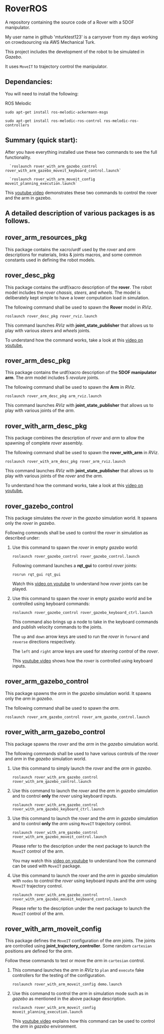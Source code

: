 # RoverROS

A repository containing the source code of a Rover with a 5DOF manipulator.

My user name in github 'mturktest123' is a carryover from my days working on crowdsourcing via AWS Mechanical Turk.

This project includes the development of the robot to be simulated in _Gazebo_.

It uses `MoveIT` to trajectory control the manipulator.

## Dependancies:

You will need to install the following:

  ROS Melodic
  
  `sudo apt-get install ros-melodic-ackermann-msgs`

  `sudo apt-get install ros-melodic-ros-control ros-melodic-ros-controllers`

## Summary (quick start):
 After you have everything installed use these two commands to see the full functionality.
 
      `roslaunch rover_with_arm_gazebo_control rover_with_arm_gazebo_moveit_keyboard_control.launch`
      
      `roslaunch rover_with_arm_moveit_config moveit_planning_execution.launch`
      
 This [youtube video](https://www.youtube.com/watch?v=0F9IiBc68Lo&t=6s) demonstrates these two commands to control the rover and the arm in gazebo.

## A detailed description of various packages is as follows.

## rover_arm_resources_pkg

This package contains the xacro/urdf used by the _rover_ and _arm_ descriptions for materials, links & joints macros, and some common constants used in defining the robot models.

## rover_desc_pkg

This package contains the urdf/xacro description of the __rover__. The robot model includes the _rover chassis_, _steers_, and _wheels_. The model is deliberately kept simple to have a lower computation load in simulation.

The following command shall be used to spawn the __Rover__ model in _RViz_.

  `roslaunch rover_desc_pkg rover_rviz.launch`

This command launches _RViz_ with __joint_state_publisher__ that allows us to play with various _steers_ and _wheels_ joints.

To understand how the command works, take a look at this [video on youtube.](https://www.youtube.com/watch?v=HbfHDPkXFZw)

## rover_arm_desc_pkg

This package contains the urdf/xacro description of the __5DOF manipulator arm__. The _arm_ model includes 5 _revolure_ joints.

The following command shall be used to spawn the  __Arm__ in _RViz_.

  `roslaunch rover_arm_desc_pkg arm_rviz.launch`

This command launches _RViz_ with __joint_state_publisher__ that allows us to play with various joints of the _arm_.

## rover_with_arm_desc_pkg

This package combines the description of _rover_ and _arm_ to allow the spawning of complete _rover_ assembly.

The following command shall be used to spawn the __rover_with_arm__ in _RViz_.

  `roslaunch rover_with_arm_desc_pkg rover_arm_rviz.launch`

This command launches _RViz_ with __joint_state_publisher__ that allows us to play with various joints of the _rover_ and the _arm_.

To understand how the command works, take a look at this [video on youtube.](https://www.youtube.com/watch?v=YDhvmKc58bs&t=5s)

## rover_gazebo_control

This package simulates the _rover_ in the _gazebo_ simulation world. It spawns only the _rover_ in _gazebo_.

Following commands shall be used to control the _rover_ in simulation as described under:

  1. Use this command to spawn the _rover_ in empty _gazebo_ world:

      `roslaunch rover_gazebo_control rover_gazebo_control.launch`

      Following command launches a __rqt_gui__ to control _rover_ joints:

        `rosrun rqt_gui rqt_gui`

      Watch this [video on youtube](https://www.youtube.com/watch?v=vkbC5o6LF9M&t=44s) to understand how _rover_ joints can be played.

  2. Use this command to spawn the _rover_ in empty _gazebo_ world and be controlled using keyboard commands:

      `roslaunch rover_gazebo_control rover_gazebo_keyboard_ctrl.launch`

      This command also brings up a node to take in the keyboard commands and publish velocity commands to the joints.

      The `up` and `down` arrow keys are used to run the _rover_ in `forward` and `reverse` directions respectively.

      The `left` and `right` arrow keys are used for _steering control_ of the _rover_.

      This [youtube video](https://www.youtube.com/watch?v=CBOU8EzkTOA&t=23s) shows how the _rover_ is controlled using keyboard inputs.

## rover_arm_gazebo_control

This package spawns the _arm_ in the _gazebo_ simulation world. It spawns only the _arm_ in _gazebo_.

The following command shall be used to spawn the _arm_.

  `roslaunch rover_arm_gazebo_control rover_arm_gazebo_control.launch`

## rover_with_arm_gazebo_control

This package spawns the _rover_ and the _arm_ in the _gazebo_ simulation world.

The following commands shall be used to have various controls of the _rover_ and _arm_ in the _gazebo_ simulation world.

  1. Use this command to simply launch the _rover_ and the _arm_ in _gazebo_.

      `roslaunch rover_with_arm_gazebo_control rover_with_arm_gazebo_control.launch`

  2. Use this command to launch the _rover_ and the _arm_ in _gazebo_ simulation and to control __only__ the _rover_ using keyboard inputs.

      `roslaunch rover_with_arm_gazebo_control rover_with_arm_gazebo_keyboard_ctrl.launch`

  3. Use this command to launch the _rover_ and the _arm_ in _gazebo_ simulation and to control __only__ the _arm_ using `MoveIT` trajectory control.

      `roslaunch rover_with_arm_gazebo_control rover_with_arm_gazebo_moveit_control.launch`

      Please refer to the description under the next package to launch the `MoveIT` control of the arm.

      You may watch this [video on youtube](https://www.youtube.com/watch?v=0F9IiBc68Lo&t=6s) to understand how the command can be used with `MoveIT` package.

  4. Use this command to launch the _rover_ and the _arm_ in _gazebo_ simulation with `nodes` to control the _rover_ using keyboard inputs and the _arm_ using `MoveIT` trajectory control.

      `roslaunch rover_with_arm_gazebo_control rover_with_arm_gazebo_moveit_keyboard_control.launch`

      Please refer to the description under the next package to launch the `MoveIT` control of the arm.

## rover_with_arm_moveit_config

This package defines the `MoveIT` configuration of the _arm_ joints. The joints are controlled using __joint_trajectory_controller__. Some random `cartesian` positions are defined for the _arm_.

Follow these commands to test or move the _arm_ in `cartesian` control.

  1. This command launches the _arm_ in _RViz_ to `plan` and `execute` fake controllers for the testing of the configuration.

      `roslaunch rover_with_arm_moveit_config demo.launch`

  2. Use this command to control the _arm_ in simulation mode such as in _gazebo_ as mentioned in the above package description.

      `roslaunch rover_with_arm_moveit_config moveit_planning_execution.launch`

      This [youtube video](https://www.youtube.com/watch?v=0F9IiBc68Lo&t=6s) explains how this command can be used to control the _arm_ in _gazebo_ environment.